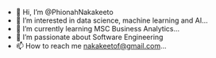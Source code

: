 - 👋 Hi, I’m @PhionahNakakeeto
- 👀 I’m interested in data science, machine learning and AI...
- 🌱 I’m currently learning MSC Business Analytics...
- 💞️ I’m passionate about Software Engineering
- 📫 How to reach me nakakeetof@gmail.com...

<!---
PhionahNakakeeto/PhionahNakakeeto is a ✨ special ✨ repository because its `README.md` (this file) appears on your GitHub profile.
You can click the Preview link to take a look at your changes.
--->
